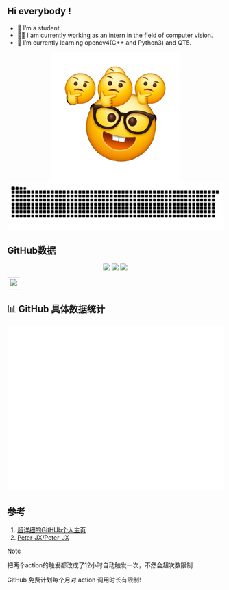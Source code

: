 ## Hi everybody ! 
- 🔭 I’m a student.
- 👨‍💻 I am currently working as an intern in the field of computer vision.
- 🌱 I’m currently learning opencv4(C++ and Python3) and QT5.

  
<div align="center">
 <!-- knock code pictures 敲代码的图片 -->
  <picture>
    <img src ="https://github.com/TravelTibet/gallery/blob/main/Github/2025.01/Nice.gif" width = "300px" height="300px" />
  </picture>
  
 <!-- 贪吃蛇动画 -->
<picture>
  <source media="(prefers-color-scheme: dark)" srcset="https://raw.githubusercontent.com/TravelTibet/TravelTibet/output/github-contribution-grid-snake-dark.svg">
  <source media="(prefers-color-scheme: light)" srcset="https://raw.githubusercontent.com/TravelTibet/TravelTibet/output/github-contribution-grid-snake.svg">
  <img alt="github contribution grid snake animation" src="https://raw.githubusercontent.com/TravelTibet/TravelTibet/output/github-contribution-grid-snake.svg">
</picture>
</div>


## GitHub数据

<div align="center">
  <!-- GitHub 数据统计 -->
  
  <img src= "https://github-readme-stats-git-masterrstaa-rickstaa.vercel.app/api?username=TravelTibet&hide_title=true&hide_border=true&show_icons=true&include_all_commits=true&line_height=21text_color=000&icon_color=000&bg_color=0,ea6161,ffc64d,fffc4d,52fa5a&theme=graywhite" /> 
  
  <img src  = "https://github-readme-stats-git-masterrstaa-rickstaa.vercel.app/api/top-langs/?username=TravelTibet&hide_title=true&hide_border=true&layout=compact&langs_count=6&text_color=000&icon_color=fff&bg_color=0,52fa5a,4dfcff,c64dff&theme=graywhite" />
  
  
  <!-- github-readme-streak-stats 连续提交代码天数记录 -->
  <picture>
    <source media="(prefers-color-scheme: light)" srcset="https://streak-stats.demolab.com/?user=TravelTibet&theme=light&hide_border=true" />
    <img src="https://streak-stats.demolab.com/?user=TravelTibet&theme=dark&hide_border=true" />
  </picture>
  
  
  
  <!-- GitHub Activity Graph GitHub 活动图 -->
  <table>
    <tr>
      <td>
        <picture>
          <source media="(prefers-color-scheme: dark)"  srcset="https://github-readme-activity-graph.vercel.app/graph?username=TravelTibet&theme=tokyo-night" />
          <source media="(prefers-color-scheme: light)" srcset="https://github-readme-activity-graph.vercel.app/graph?username=TravelTibet&theme=xcode" />
          <img src="https://github-readme-activity-graph.vercel.app/graph?username=Peter-JXL&theme=tokyo-night" />
        </picture>
    </tr>
  </table>
</div>

## 📊 GitHub 具体数据统计

<!-- metrics 基础资料 -->
![Metrics](/github-metrics.svg)

## 参考
1. [超详细的GitHUb个人主页](https://www.cnblogs.com/PeterJXL/p/18437094)
2. [Peter-JX/Peter-JX](https://github.com/Peter-JXL/Peter-JXL)

> [!NOTE]
> 
> 把两个action的触发都改成了12小时自动触发一次，不然会超次数限制
>
> GitHub 免费计划每个月对 action 调用时长有限制!



<!--
**TravelTibet/TravelTibet** is a ✨ _special_ ✨ repository because its `README.md` (this file) appears on your GitHub profile.

Here are some ideas to get you started:

- 🔭 I’m currently working on ...
- 🌱 I’m currently learning ...
- 👯 I’m looking to collaborate on ...
- 🤔 I’m looking for help with ...
- 💬 Ask me about ...
- 📫 How to reach me: ...
- 😄 Pronouns: ...
- ⚡ Fun fact: ...
-->

